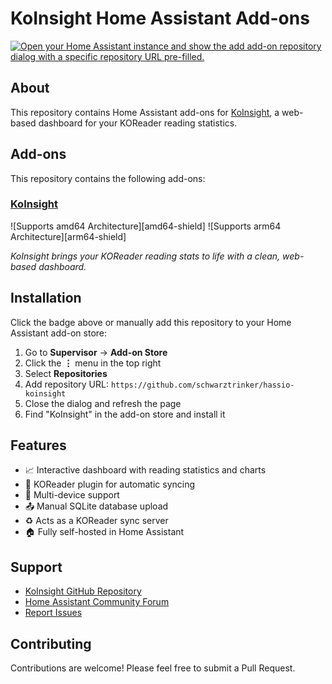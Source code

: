 # KoInsight Home Assistant Add-ons

[![Open your Home Assistant instance and show the add add-on repository dialog with a specific repository URL pre-filled.](https://my.home-assistant.io/badges/supervisor_add_addon_repository.svg)](https://my.home-assistant.io/redirect/supervisor_add_addon_repository/?repository_url=https%3A//github.com/schwarztrinker/hassio-koinsight)

## About

This repository contains Home Assistant add-ons for [KoInsight](https://github.com/GeorgeSG/KoInsight), a web-based dashboard for your KOReader reading statistics.

## Add-ons

This repository contains the following add-ons:

### [KoInsight](./koinsight/)


![Supports amd64 Architecture][amd64-shield]
![Supports arm64 Architecture][arm64-shield]

_KoInsight brings your KOReader reading stats to life with a clean, web-based dashboard._

## Installation

Click the badge above or manually add this repository to your Home Assistant add-on store:

1. Go to **Supervisor** → **Add-on Store**
2. Click the **⋮** menu in the top right
3. Select **Repositories**
4. Add repository URL: `https://github.com/schwarztrinker/hassio-koinsight`
5. Close the dialog and refresh the page
6. Find "KoInsight" in the add-on store and install it

## Features

- 📈 Interactive dashboard with reading statistics and charts
- 🔄 KOReader plugin for automatic syncing
- 📱 Multi-device support
- 📤 Manual SQLite database upload
- ♻️ Acts as a KOReader sync server
- 🏠 Fully self-hosted in Home Assistant

## Support

- [KoInsight GitHub Repository](https://github.com/GeorgeSG/KoInsight)
- [Home Assistant Community Forum](https://community.home-assistant.io/)
- [Report Issues](https://github.com/schwarztrinker/hassio-koinsight/issues)

## Contributing

Contributions are welcome! Please feel free to submit a Pull Request.